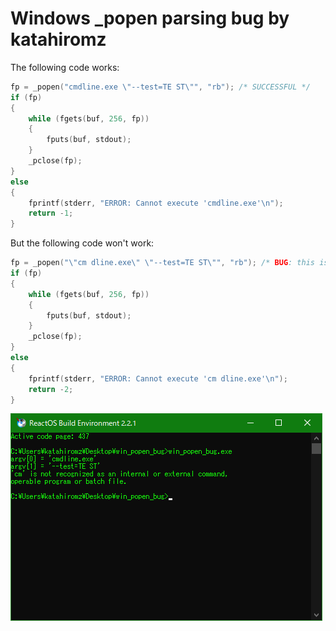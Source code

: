 # Windows _popen parsing bug by katahiromz

The following code works:

```c
fp = _popen("cmdline.exe \"--test=TE ST\"", "rb"); /* SUCCESSFUL */
if (fp)
{
    while (fgets(buf, 256, fp))
    {
        fputs(buf, stdout);
    }
    _pclose(fp);
}
else
{
    fprintf(stderr, "ERROR: Cannot execute 'cmdline.exe'\n");
    return -1;
}
```

But the following code won't work:

```c
fp = _popen("\"cm dline.exe\" \"--test=TE ST\"", "rb"); /* BUG: this is failed */
if (fp)
{
    while (fgets(buf, 256, fp))
    {
        fputs(buf, stdout);
    }
    _pclose(fp);
}
else
{
    fprintf(stderr, "ERROR: Cannot execute 'cm dline.exe'\n");
    return -2;
}
```

![The screenshot](win_popen_bug.png)
